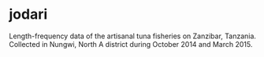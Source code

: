 # jodari
Length-frequency data of the artisanal tuna fisheries on Zanzibar, Tanzania. Collected in Nungwi, North A district during October 2014 and March 2015.
